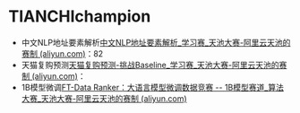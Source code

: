 # TIANCHIchampion

* 中文NLP地址要素解析[中文NLP地址要素解析_学习赛_天池大赛-阿里云天池的赛制 (aliyun.com)](https://tianchi.aliyun.com/competition/entrance/531900?spm=a2c22.12281973.0.0.605a3b74d3mMIC)：82
* 天猫复购预测[天猫复购预测-挑战Baseline_学习赛_天池大赛-阿里云天池的赛制 (aliyun.com)](https://tianchi.aliyun.com/competition/entrance/231576/information)：
* 1B模型微调[FT-Data Ranker：大语言模型微调数据竞赛 -- 1B模型赛道_算法大赛_天池大赛-阿里云天池的赛制 (aliyun.com)](https://tianchi.aliyun.com/competition/entrance/532157?spm=a2c22.12281949.0.0.605a3b74a14flK)

